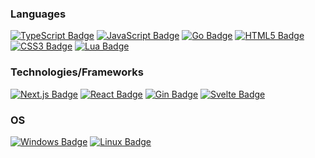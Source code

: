 <h3>Languages</h3>
<div id="badges">
<a href="https://www.typescriptlang.org/"><img src="https://img.shields.io/badge/typescript-%23323330.svg?style=for-the-badge&logo=typescript&logoColor=3178C6" alt="TypeScript Badge"/></a>
<a href="https://ecma-international.org/publications-and-standards/standards/ecma-262/"><img src="https://img.shields.io/badge/javascript-%23323330.svg?style=for-the-badge&logo=javascript&logoColor=%23F7DF1E" alt="JavaScript Badge"/></a>
<a href="https://go.dev/"><img src="https://img.shields.io/badge/go-%23323330?style=for-the-badge&logo=go" alt="Go Badge"/></a>
<a href="https://html.spec.whatwg.org/multipage/"><img src="https://img.shields.io/badge/html5-%23323330.svg?style=for-the-badge&logo=html5" alt="HTML5 Badge"/></a>
<a href="https://www.w3.org/Style/CSS/"><img src="https://img.shields.io/badge/css3-%23323330.svg?style=for-the-badge&logo=css3&logoColor=%231572B6" alt="CSS3 Badge"/></a>
<a href="https://www.lua.org/"><img src="https://img.shields.io/badge/lua-%23323330.svg?style=for-the-badge&logo=lua&logoColor=000080" alt="Lua Badge"/></a>
</div>

<h3>Technologies/Frameworks</h3>
<div id="frameworks-badges">
<a href="https://nextjs.org/"><img src="https://img.shields.io/badge/next.js-%23323330?style=for-the-badge&logo=nextdotjs" alt="Next.js Badge"/></a>
<a href="https://react.dev/"><img src="https://img.shields.io/badge/react-%23323330.svg?style=for-the-badge&logo=react" alt="React Badge"/></a>
<a href="https://gin-gonic.com/"><img src="https://img.shields.io/badge/gin-%23323330?style=for-the-badge&logo=gin" alt="Gin Badge"/></a>
<a href="https://svelte.dev/"><img src="https://img.shields.io/badge/svelte-%23323330.svg?style=for-the-badge&logo=svelte" alt="Svelte Badge"/></a>
</div>

<h3>OS</h3>
<div id="os-badges">
<a href="https://support.microsoft.com/ru-ru/windows"><img src="https://img.shields.io/badge/windows-%23323330.svg?style=for-the-badge&logo=windows" alt="Windows Badge"/></a>
<a href="https://ubuntu.com/"><img src="https://img.shields.io/badge/linux-%23323330.svg?style=for-the-badge&logo=linux" alt="Linux Badge"/></a>
</div>



<!--
**Ergalla/Ergalla** is a ✨ _special_ ✨ repository because its `README.md` (this file) appears on your GitHub profile.

Here are some ideas to get you started:

- 🔭 I’m currently working on ...
- 🌱 I’m currently learning ...
- 👯 I’m looking to collaborate on ...
- 🤔 I’m looking for help with ...
- 💬 Ask me about ...
- 📫 How to reach me: ...
- 😄 Pronouns: ...
- ⚡ Fun fact: ...
-->
